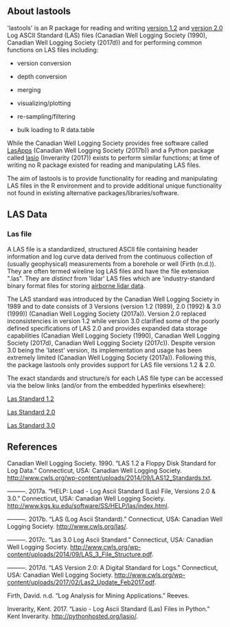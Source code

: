 About lastools
--------------

'lastools' is an R package for reading and writing [version 1.2](http://www.cwls.org/wp-content/uploads/2014/09/LAS12_Standards.txt) and [version 2.0](http://www.cwls.org/wp-content/uploads/2017/02/Las2_Update_Feb2017.pdf) Log ASCII Standard (LAS) files (Canadian Well Logging Society (1990), Canadian Well Logging Society (2017d)) and for performing common functions on LAS files including:

-   version conversion

-   depth conversion

-   merging

-   visualizing/plotting

-   re-sampling/filtering

-   bulk loading to R data.table

While the Canadian Well Logging Society provides free software called [LasApps](http://www.cwls.org/wp-content/uploads/2017/02/CWLS_LasApps_v2_4_14.msi) (Canadian Well Logging Society (2017b)) and a Python package called [lasio](http://pythonhosted.org/lasio/index.html) (Inverarity (2017)) exists to perform similar functions; at time of writing no R package existed for reading and manipulating LAS files.

The aim of lastools is to provide functionality for reading and manipulating LAS files in the R environment and to provide additional unique functionality not found in existing alternative packages/libraries/software.

LAS Data
--------

### Las file

A LAS file is a standardized, structured ASCII file containing header information and log curve data derived from the continuous collection of (usually geophysical) measurements from a borehole or well (Firth (n.d.)). They are often termed wireline log LAS files and have the file extension ".las". They are *distinct* from 'lidar' LAS files which are 'industry-standard binary format files for storing [airborne lidar data](http://desktop.arcgis.com/en/arcmap/10.3/manage-data/las-dataset/what-is-a-las-dataset-.htm).

The LAS standard was introduced by the Canadian Well Logging Society in 1989 and to date consists of 3 Versions (version 1.2 (1989), 2.0 (1992) & 3.0 (1999)) (Canadian Well Logging Society (2017a)). Version 2.0 replaced inconsistencies in version 1.2 while version 3.0 clarified some of the poorly defined specifications of LAS 2.0 and provides expanded data storage capabilities (Canadian Well Logging Society (1990), Canadian Well Logging Society (2017d), Canadian Well Logging Society (2017c)). Despite version 3.0 being the 'latest' version, its implementation and usage has been extremely limited (Canadian Well Logging Society (2017a)). Following this, the package lastools only provides support for LAS file versions 1.2 & 2.0.

The exact standards and structure/s for each LAS file type can be accessed via the below links (and/or from the embedded hyperlinks elsewhere):

[Las Standard 1.2](http://www.cwls.org/wp-content/uploads/2014/09/LAS12_Standards.txt)

[Las Standard 2.0](http://www.cwls.org/wp-content/uploads/2017/02/Las2_Update_Feb2017.pdf)

[Las Standard 3.0](http://www.cwls.org/wp-content/uploads/2014/09/LAS_3_File_Structure.pdf)

References
----------

Canadian Well Logging Society. 1990. “LAS 1.2 a Floppy Disk Standard for Log Data.” Connecticut, USA: Canadian Well Logging Society. <http://www.cwls.org/wp-content/uploads/2014/09/LAS12_Standards.txt>.

———. 2017a. “HELP: Load - Log Ascii Standard (Las) File, Versions 2.0 & 3.0.” Connecticut, USA: Canadian Well Logging Society. <http://www.kgs.ku.edu/software/SS/HELP/las/index.html>.

———. 2017b. “LAS (Log Ascii Standard).” Connecticut, USA: Canadian Well Logging Society. <http://www.cwls.org/las/>.

———. 2017c. “Las 3.0 Log Ascii Standard.” Connecticut, USA: Canadian Well Logging Society. <http://www.cwls.org/wp-content/uploads/2014/09/LAS_3_File_Structure.pdf>.

———. 2017d. “LAS Version 2.0: A Digital Standard for Logs.” Connecticut, USA: Canadian Well Logging Society. <http://www.cwls.org/wp-content/uploads/2017/02/Las2_Update_Feb2017.pdf>.

Firth, David. n.d. “Log Analysis for Mining Applications.” Reeves.

Inverarity, Kent. 2017. “Lasio - Log Ascii Standard (Las) Files in Python.” Kent Inverarity. <http://pythonhosted.org/lasio/>.
